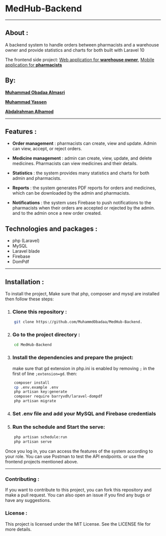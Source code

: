 # MedHub-Backend
---

## About :
A backend system to handle orders between pharmacists and a warehouse owner and provide statistics and charts for both built with Laravel 10

The frontend side project: [Web application for **warehouse owner**](https://github.com/Abdalrahman-Alhamod/MedHub-Web), [Mobile application for **pharmacists**](https://github.com/Abdalrahman-Alhamod/MedHub-Mobile)


## By:
[**Muhammad Obadaa Almasri**](https://github.com/MuhammdObadaa)

[**Muhammad Yassen**](https://github.com/MhdYa9)

[**Abdalrahman Alhamod**](https://github.com/Abdalrahman-Alhamod)

---
## Features :
* **Order management** : pharmacists can create, view and update. Admin can view, accept, or reject orders.

* **Medicine management** : admin can create, view, update, and delete medicines. Pharmacists can view medicines and their details.

* **Statistics** : the system provides many statistics and charts for both admin and pharmacists.

* **Reports** : the system generates PDF reports for orders and medicines, which can be downloaded by the admin and pharmacists.

* **Notifications** : the system uses Firebase to push notifications to the pharmacists when their orders are accepted or rejected by the admin. and to the admin once a new order created.

## Technologies and packages :
* php (Laravel)
* MySQL
* Laravel blade
* Firebase
* DomPdf

---

## Installation :
To install the project, Make sure that php, composer and mysql are installed then follow these steps:

1. ### Clone this repository :

```bash
    git clone https://github.com/MuhammdObadaa/MedHub-Backend.
```
2. ### Go to the project directory : 
```bash
    cd MedHub-Backend
```
3. ### Install the dependencies and prepare the project:
    make sure that gd extension in php.ini is enabled by removing `;` in the first of line `;extension=gd`. then:
```bash
    composer install
    cp .env.example .env
    php artisan key:generate
    composer require barryvdh/laravel-dompdf
    php artisan migrate
```
4. ### Set .env file and add your MySQL and Firebase credentials

5. ### Run the schedule and Start the serve:
```bash
    php artisan schedule:run
    php artisan serve
```

Once you log in, you can access the features of the system according to your role. You can use Postman to test the API endpoints. or use the frontend projects mentioned above.

---

### Contributing :
If you want to contribute to this project, you can fork this repository and make a pull request. You can also open an issue if you find any bugs or have any suggestions.

### License :
This project is licensed under the MIT License. See the LICENSE file for more details.

